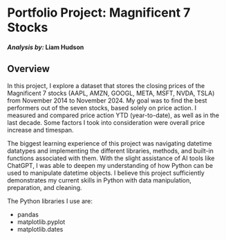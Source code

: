 # Portfolio Project: Magnificent 7 Stocks
#### ___Analysis by:___ Liam Hudson

## Overview
In this project, I explore a dataset that stores the closing prices of the Magnificent 7 stocks (AAPL, AMZN, GOOGL, META, MSFT, NVDA, TSLA) from November 2014 to November 2024. My goal was to find the best performers out of the seven stocks, based solely on price action. I measured and compared price action YTD (year-to-date), as well as in the last decade. Some factors I took into consideration were overall price increase and timespan. 

The biggest learning experience of this project was navigating datetime datatypes and implementing the different libraries, methods, and built-in functions associated with them. With the slight assistance of AI tools like ChatGPT, I was able to deepen my understanding of how Python can be used to manipulate datetime objects. I believe this project sufficiently demonstrates my current skills in Python with data manipulation, preparation, and cleaning.

The Python libraries I use are:

* pandas
* matplotlib.pyplot
* matplotlib.dates
